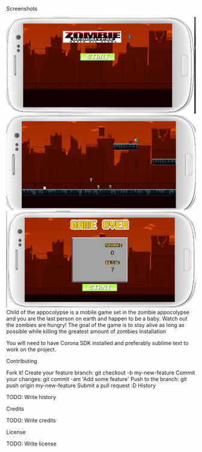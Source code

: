Screenshots

![ScreenShot](https://github.com/Maxwell20/Child-of-The-Appocolypse-game/blob/master/homeSreen.JPG)
![ScreenShot](https://github.com/Maxwell20/Child-of-The-Appocolypse-game/blob/master/Gameplay.JPG)
![ScreenShot](https://github.com/Maxwell20/Child-of-The-Appocolypse-game/blob/master/GameOver.JPG)
Child of the appocolypse is a mobile game set in the zombie appocolypse and you are the last person on earth and happen to be a baby.
Watch out the zombies are hungry!
The goal of the game is to stay alive as long as possible while killing the greatest amount of zombies
Installation

You will need to have Corona SDK installed and preferably sublime text to work on the project.

Contributing

Fork it! Create your feature branch: git checkout -b my-new-feature Commit your changes: git commit -am 'Add some feature' Push to the branch: git push origin my-new-feature Submit a pull request :D History

TODO: Write history

Credits

TODO: Write credits

License

TODO: Write license
